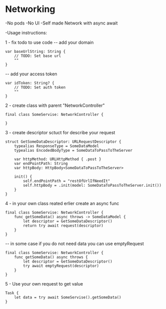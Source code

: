 # Networking

-No pods
-No UI
-Self made Network with async await

-Usage instructions:

1 - fix todo to use code
-- add your domain

    var baseUrlString: String {
        // TODO: Set base url
        ""
    }
    
-- add your access token

    var idToken: String? {
        // TODO: Set auth token
        ""
    }

2 - create class with parent "NetworkController"

    final class SomeServise: NetworkController {

    }
    
3 - create descriptor sctuct for describe your request

    struct GetSomeDataDescriptor: URLRequestDescriptor {
        typealias ResponseType = SomeDataModel
        typealias EncodedBodyType = SomeDataToPassToTheServer
    
        var httpMethod: URLHttpMethod { .post }
        var endPointPath: String
        var httpBody: HttpBody<SomeDataToPassToTheServer>
    
        init() {
            self.endPointPath = "restOfUrlIfNeedIt"
            self.httpBody = .init(model: SomeDataToPassToTheServer.init())
        }
    }

4 - in your own class reated erlier create an async func

    final class SomeServise: NetworkController {
        func getSomeData() async throws -> SomeDataModel {
            let descriptor = GetSomeDataDescriptor()
            return try await request(descriptor)
        }
    }

-- in some case if you do not need data you can use emptyRequest

    final class SomeServise: NetworkController {
        func getSomeData() async throws {
            let descriptor = GetSomeDataDescriptor()
            try await emptyRequest(descriptor)
        }
    }

5 - Use your own request to get value 

    Task {
        let data = try await SomeServise().getSomeData()
    }

